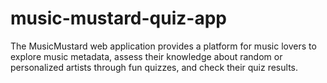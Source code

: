 # music-mustard-quiz-app
The MusicMustard web application provides a platform for music lovers to explore music metadata, assess their knowledge about random or personalized artists through fun quizzes, and check their quiz results.
